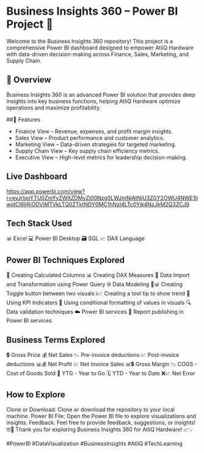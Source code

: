 # Business Insights 360 – Power BI Project 🚀
Welcome to the Business Insights 360 repository! This project is a comprehensive Power BI dashboard designed to empower AtliQ Hardware with data-driven decision-making across Finance, Sales, Marketing, and Supply Chain.

## 📌 Overview
Business Insights 360 is an advanced Power BI solution that provides deep insights into key business functions, helping AtliQ Hardware optimize operations and maximize profitability.

##🔹 Features
* Finance View – Revenue, expenses, and profit margin insights.
* Sales View – Product performance and customer analytics.
* Marketing View – Data-driven strategies for targeted marketing.
* Supply Chain View – Key supply chain efficiency metrics.
* Executive View – High-level metrics for leadership decision-making.

## Live Dashboard
https://app.powerbi.com/view?r=eyJrIjoiYTU0ZmYyZWItZDMyZi00Nzg0LWJmNjAtNjU3ZGY2OWU4NWE1IiwidCI6IjRiODVjMTVkLTQ0ZTktNDY0MC1hNzI4LTc0Yjk4NzJkM2Q3ZCJ9

## Tech Stack Used
📊 Excel 💻 Power BI Desktop 🗃️ SQL 📈 DAX Language

## Power BI Techniques Explored
📝 Creating Calculated Columns 📊 Creating DAX Measures 🔄 Data Import and Transformation using Power Query 🌐 Data Modeling 🔄📊 Creating Toggle button between two visuals ℹ️📈 Creating a tool tip to show trend 🚥 Using KPI Indicators 🎨 Using conditional formatting of values in visuals 🔍 Data validation techniques ☁️ Power BI services 🚀 Report publishing in Power BI services

## Business Terms Explored
💲 Gross Price 💰 Net Sales 📉 Pre-invoice deductions 📈 Post-invoice deductions 📊💰 Net Profit 💹 Net Invoice Sales 📊💲 Gross Margin 📉 COGS - Cost of Goods Sold 📆 YTG - Year to Go 🗓️ YTD - Year to Date ❌📈 Net Error

## How to Explore
Clone or Download: Clone or download the repository to your local machine.
Power BI File: Open the Power BI file to explore visualizations and insights.
Feedback: Feel free to provide feedback, suggestions, or insights! 🤓💼
Thank you for exploring Business Insights 360 for AtliQ Hardware! 📈💡

#PowerBI #DataVisualization #BusinessInsights #AtliQ #TechLearning
